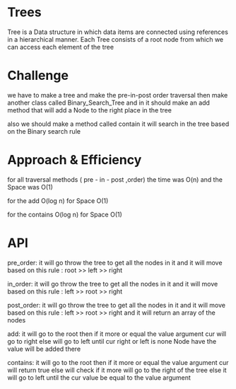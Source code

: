 # Trees
 Tree is a Data structure in which data items are connected using references in a hierarchical manner. Each Tree consists of a root node from which we can access each element of the tree

# Challenge
we have to make a tree and make the pre-in-post order traversal then make another class called Binary_Search_Tree and in it should make an add method that will add a Node to the right place in the tree

also  we should make a method called contain it will search in the tree based on the Binary search rule

# Approach & Efficiency
for all traversal methods ( pre - in - post ,order) the time was O(n) and the Space was O(1)

for the add O(log n) for Space  O(1) 

for the contains O(log n) for Space O(1) 

# API
pre_order: it will go throw the tree to get all the nodes in it and it will move based on this rule : root >> left >> right

in_order: it will go throw the tree to get all the nodes in it and it will move based on this rule : left >> root >> right

post_order: it will go throw the tree to get all the nodes in it and it will move based on this rule : left >> root >> right and it will return an array of the nodes

add: it will go to the root then if it more or equal the value argument cur will go to right else will go to left until cur right or left is none Node have the value will be added there

contains: it will go to the root then if it more or equal the value argument cur will return true else will check if it more will go to the right of the tree else it will go to left until the cur value be equal to the value argument